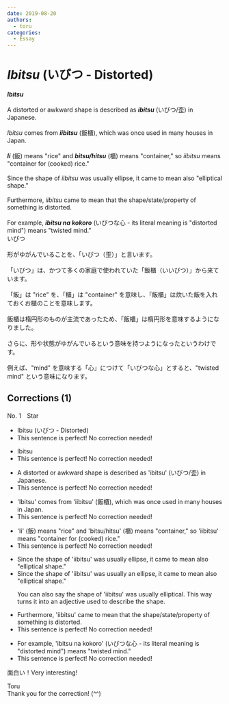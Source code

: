 ```yaml
---
date: 2019-08-20
authors:
  - toru
categories:
  - Essay
---
```


<h1 id="subject_show"><strong><em>Ibitsu</strong></em> (いびつ - Distorted)</h1>
<div class="date" hidden>Aug 20, 2019 11:41</div>
<div id="post"><div id="body_show_ori">
<strong><em>Ibitsu</strong></em><br/><br/>A distorted or awkward shape is described as <strong><em>ibitsu</em></strong> (いびつ/歪) in Japanese.<br/><br/><em>Ibitsu</em> comes from <strong><em>iibitsu</em></strong> (飯櫃), which was once used in many houses in Japan.<br/><br/><strong><em>Ii</em></strong> (飯) means "rice" and <strong><em>bitsu/hitsu</em></strong> (櫃) means "container," so <em>iibitsu</em> means "container for (cooked) rice."<br/><br/>Since the shape of <em>iibitsu</em> was usually ellipse, it came to mean also "elliptical shape."<br/><br/>Furthermore, <em>iibitsu</em> came to mean that the shape/state/property of something is distorted.<br/><br/>For example, <strong><em>ibitsu na kokoro</em></strong> (いびつな心 - its literal meaning is "distorted mind") means "twisted mind."
</div></div>

<!-- more -->

<div id="post_ja"><div id="body_show_mo">
いびつ<br/><br/>形がゆがんでいることを、「いびつ（歪）」と言います。<br/><br/>「いびつ」は、かつて多くの家庭で使われていた「飯櫃（いいびつ）」から来ています。<br/><br/>「飯」は "rice" を、「櫃」は "container" を意味し、「飯櫃」は炊いた飯を入れておくお櫃のことを意味します。<br/><br/>飯櫃は楕円形のものが主流であったため、「飯櫃」は楕円形を意味するようになりました。<br/><br/>さらに、形や状態がゆがんでいるという意味を持つようになったというわけです。<br/><br/>例えば、"mind" を意味する「心」につけて「いびつな心」とすると、"twisted mind" という意味になります。
</div></div>

## Corrections (1)
<div id="block"><div class="first_name"> No. 1　<span class="just_name">Star</span></div><div id="block2">
<ul class="correction_field">
<li class="incorrect">Ibitsu (いびつ - Distorted)</li>
<li class="corrected perfect">This sentence is perfect! No correction needed!</li>
</ul>
<ul class="correction_field">
<li class="incorrect">Ibitsu</li>
<li class="corrected perfect">This sentence is perfect! No correction needed!</li>
</ul>
<ul class="correction_field">
<li class="incorrect">A distorted or awkward shape is described as 'ibitsu' (いびつ/歪) in Japanese.</li>
<li class="corrected perfect">This sentence is perfect! No correction needed!</li>
</ul>
<ul class="correction_field">
<li class="incorrect">'Ibitsu' comes from 'iibitsu' (飯櫃), which was once used in many houses in Japan.</li>
<li class="corrected perfect">This sentence is perfect! No correction needed!</li>
</ul>
<ul class="correction_field">
<li class="incorrect">'Ii' (飯) means "rice" and 'bitsu/hitsu' (櫃) means "container," so 'iibitsu' means "container for (cooked) rice."</li>
<li class="corrected perfect">This sentence is perfect! No correction needed!</li>
</ul>
<ul class="correction_field">
<li class="incorrect">Since the shape of 'iibitsu' was usually ellipse, it came to mean also "elliptical shape."</li>
<li class="corrected correct">
Since the shape of 'iibitsu' was usually <span class="f_red">an </span>ellipse, it came to mean also "elliptical shape."
<p class="correction_comment">You can also say the shape of 'iibitsu' was usually elliptical. This way turns it into an adjective used to describe the shape.</p>
</li>
</ul>
<ul class="correction_field">
<li class="incorrect">Furthermore, 'iibitsu' came to mean that the shape/state/property of something is distorted.</li>
<li class="corrected perfect">This sentence is perfect! No correction needed!</li>
</ul>
<ul class="correction_field">
<li class="incorrect">For example, 'ibitsu na kokoro' (いびつな心 - its literal meaning is "distorted mind") means "twisted mind."</li>
<li class="corrected perfect">This sentence is perfect! No correction needed!</li>
</ul>
<p class="comment_small">
 面白い！Very interesting!
</p>

</div><div class="name"><span class="just_name">Toru</span><br>
Thank you for the correction! (^^)
</div>
</div>
